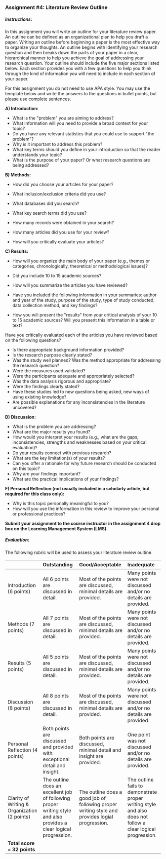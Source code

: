 ### Assignment \#4: Literature Review Outline

##### Instructions:

In this assignment you will write an outline for your literature review paper.  An outline can be defined as an organizational plan to help you draft a paper. Writing an outline before beginning a paper is the most effective way to organize your thoughts. An outline begins with identifying your research question and then breaks down the parts of your paper in a clear, hierarchical manner to help you achieve the goal of addressing your research question.  Your outline should include the five major sections listed below.  Each section provides you with a few questions to help you think through the kind of information you will need to include in each section of your paper.

For this assignment you do not need to use APA style.  You may use the template below and write the answers to the questions in bullet points, but please use complete sentences.

**A\) Introduction:**

* What is the "problem" you are aiming to address?
* What information will you need to provide a broad context for your topic?
* Do you have any relevant statistics that you could use to support "the problem"?
* Why is it important to address this problem?
* What key terms should you define in your introduction so that the reader understands your topic?
* What is the purpose of your paper? Or what research questions are being addressed?

**B\) Methods:**

* How did you choose your articles for your paper?

* What inclusion/exclusion criteria did you use?

* What databases did you search?

* What key search terms did you use?

* How many records were obtained in your search?

* How many articles did you use for your review?

* How will you critically evaluate your articles?

**C\) Results:**

* How will you organize the main body of your paper \(e.g., themes or categories, chronologically, theoretical or methodological issues\)? 
* Did you include 10 to 15 academic sources?

* How will you summarize the articles you have reviewed?

* Have you included the following information in your summaries: author and year of the study, purpose of the study, type of study conducted, data collection method, and key findings?

* How you will present the "results" from your critical analysis of your 10 to 15 academic sources?  Will you present this information in a table or text?

Have you critically evaluated each of the articles you have reviewed based on the following questions?

* Is there appropriate background information provided?
* Is the research purpose clearly stated?
* Was the study well planned? Was the method appropriate for addressing the research question?
* Were the measures used validated?
* Were the participants adequate and appropriately selected?
* Was the data analysis rigorous and appropriate?
* Were the findings clearly stated?
* Have these studies led to new questions being asked, new ways of using existing knowledge? 
* Are possible explanations for any inconsistencies in the literature uncovered?

**D\) Discussion:**

* What is the problem you are addressing?
* What are the major results you found?
* How would you interpret your results \(e.g., what are the gaps, inconsistencies, strengths and weaknesses based on your critical evaluation\)?
* Do your results connect with previous research?
* What are the key limitation\(s\) of your results?
* Can you offer a rationale for why future research should be conducted on this topic?
* Why are your findings important?
* What are the practical implications of your findings?

**F\) Personal Reflection \(not usually included in a scholarly article, but required for this class only\):**

* Why is this topic personally meaningful to you?
* How will you use the information in this review to improve your personal or professional practices?

**Submit your assignment to the course instructor in the assignment 4 drop box on the Learning Management System \(LMS\).**

##### Evaluation:

The following rubric will be used to assess your literature review oultine.

|  | Outstanding | Good/Acceptable | Inadequate |
| :--- | :--- | :--- | :--- |
| Introduction \(6 points\) | All 6 points are discussed in detail. | Most of the points are           discussed, minimal details are provided. | Many points were not           discussed and/or no details are provided. |
| Methods \(7 points\) | All 7 points are discussed in detail. | Most of the points are           discussed, minimal details are provided. | Many points were not           discussed and/or no details     are provided. |
| Results \(5 points\) | All 5 points are discussed in detail. | Most of the points are            discussed, minimal details are provided. | Many points were not            discussed and/or no details are provided. |
| Discussion \(8 points\) | All 8 points are discussed in detail. | Most of the points are           discussed, minimal details are provided. | Many points were not           discussed and/or no details are provided. |
| Personal Reflection                 \(4 points\) | Both points are discussed and provided with exceptional detail and insight. | Both points are discussed, minimal detail and insight    are provided. | One point was not discussed and/or no details are             provided. |
| Clarity of Writing & Organization \(2 points\) | The outline does an excellent job of following proper writing style and also provides a clear logical progression. | The outline does a good job of following proper writing style and provides logial progression. | The outline fails to demonstrate proper writing style and also does not follow a clear  logical progression. |
| **Total score** = **32 points** |  |  |  |



